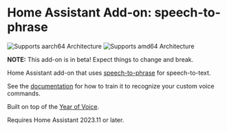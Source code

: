# Home Assistant Add-on: speech-to-phrase

![Supports aarch64 Architecture][aarch64-shield] ![Supports amd64 Architecture][amd64-shield]

**NOTE:** This add-on is in beta! Expect things to change and break.

Home Assistant add-on that uses [speech-to-phrase](https://github.com/OHF-voice/speech-to-phrase) for speech-to-text.

See the [documentation](DOCS.md) for how to train it to recognize your custom voice commands.

Built on top of the [Year of Voice](https://www.home-assistant.io/blog/2022/12/20/year-of-voice/).

Requires Home Assistant 2023.11 or later.

[aarch64-shield]: https://img.shields.io/badge/aarch64-yes-green.svg
[amd64-shield]: https://img.shields.io/badge/amd64-yes-green.svg
[armv7-shield]: https://img.shields.io/badge/armv7-no-red.svg
[armhf-shield]: https://img.shields.io/badge/armhf-no-red.svg
[i386-shield]: https://img.shields.io/badge/i386-no-red.svg
